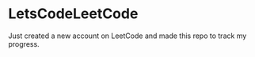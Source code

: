 # LetsCodeLeetCode

Just created a new account on LeetCode and made this repo to track my progress.
